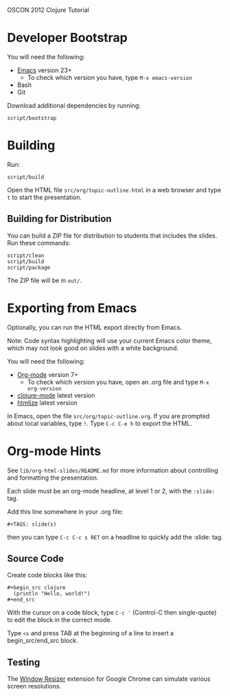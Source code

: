 OSCON 2012 Clojure Tutorial

Developer Bootstrap
========================================

You will need the following:

* [Emacs](http://www.gnu.org/software/emacs/) version 23+
  * To check which version you have, type `M-x emacs-version`
* Bash
* Git

Download additional dependencies by running:

    script/bootstrap


Building
========================================

Run:

    script/build

Open the HTML file `src/org/topic-outline.html` in a web browser and
type `t` to start the presentation.


Building for Distribution
-------------------------

You can build a ZIP file for distribution to students that includes
the slides. Run these commands:

    script/clean
    script/build
    script/package

The ZIP file will be in `out/`.


Exporting from Emacs
========================================

Optionally, you can run the HTML export directly from Emacs.

Note: Code syntax highlighting will use your current Emacs color
theme, which may not look good on slides with a white background.

You will need the following:

* [Org-mode](http://orgmode.org/) version 7+
  * To check which version you have, open an .org file and type `M-x org-version`
* [clojure-mode](https://github.com/technomancy/clojure-mode) latest version
* [htmlize](http://www.emacswiki.org/emacs/Htmlize) latest version

In Emacs, open the file `src/org/topic-outline.org`. If you are
prompted about local variables, type `!`. Type `C-c C-e h` to export
the HTML.

Org-mode Hints
========================================

See `lib/org-html-slides/README.md` for more information about
controlling and formatting the presentation.

Each slide must be an org-mode headline, at level 1 or 2, with the
`:slide:` tag.

Add this line somewhere in your .org file:

    #+TAGS: slide(s)

then you can type `C-c C-c s RET` on a headline to quickly add the :slide: tag.


Source Code
--------------------

Create code blocks like this:

    #+begin_src clojure
      (println "Hello, world!")
    #+end_src

With the cursor on a code block, type `C-c '` (Control-C then
single-quote) to edit the block in the correct mode.

Type `<s` and press TAB at the beginning of a line to insert a
begin_src/end_src block.


Testing
--------------------

The [Window Resizer](https://chrome.google.com/webstore/detail/kkelicaakdanhinjdeammmilcgefonfh)
extension for Google Chrome can simulate various screen resolutions.